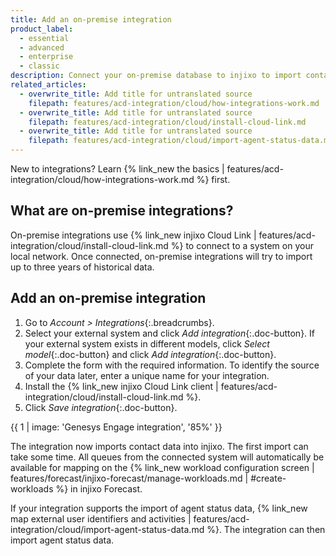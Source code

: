 ```yaml
---
title: Add an on-premise integration
product_label:
  - essential
  - advanced
  - enterprise
  - classic
description: Connect your on-premise database to injixo to import contact volume, AHT, and agent status data.
related_articles:
  - overwrite_title: Add title for untranslated source
    filepath: features/acd-integration/cloud/how-integrations-work.md
  - overwrite_title: Add title for untranslated source
    filepath: features/acd-integration/cloud/install-cloud-link.md
  - overwrite_title: Add title for untranslated source
    filepath: features/acd-integration/cloud/import-agent-status-data.md
---
```


New to integrations? Learn {% link_new the basics | features/acd-integration/cloud/how-integrations-work.md %} first.

## What are on-premise integrations?

On-premise integrations use {% link_new injixo Cloud Link | features/acd-integration/cloud/install-cloud-link.md %} to connect to a system on your local network. Once connected, on-premise integrations will try to import up to three years of historical data.

## Add an on-premise integration

1. Go to _Account > Integrations_{:.breadcrumbs}.
2. Select your external system and click _Add integration_{:.doc-button}. If your external system exists in different models, click _Select model_{:.doc-button} and click _Add integration_{:.doc-button}.
3. Complete the form with the required information. To identify the source of your data later, enter a unique name for your integration.
4. Install the {% link_new injixo Cloud Link client | features/acd-integration/cloud/install-cloud-link.md %}.
5. Click _Save integration_{:.doc-button}.

{{ 1 | image: 'Genesys Engage integration', '85%' }}

The integration now imports contact data into injixo. The first import can take some time. All queues from the connected system will automatically be available for mapping on the {% link_new workload configuration screen | features/forecast/injixo-forecast/manage-workloads.md | #create-workloads %} in injixo Forecast.

If your integration supports the import of agent status data, {% link_new map external user identifiers and activities | features/acd-integration/cloud/import-agent-status-data.md %}. The integration can then import agent status data.
